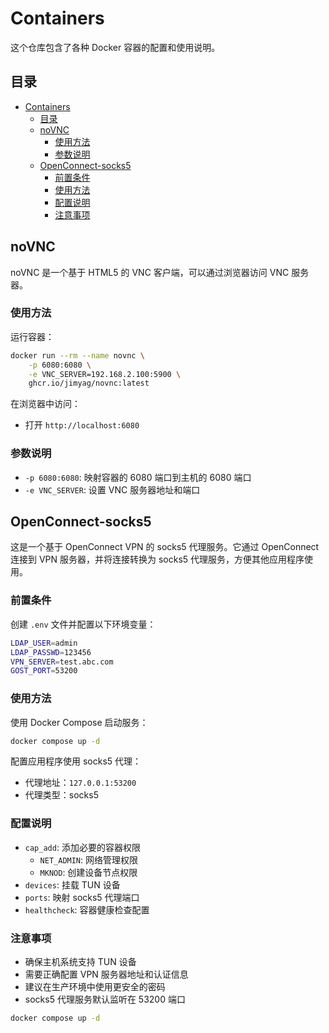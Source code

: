 # Containers

这个仓库包含了各种 Docker 容器的配置和使用说明。

## 目录

- [Containers](#containers)
  - [目录](#目录)
  - [noVNC](#novnc)
    - [使用方法](#使用方法)
    - [参数说明](#参数说明)
  - [OpenConnect-socks5](#openconnect-socks5)
    - [前置条件](#前置条件)
    - [使用方法](#使用方法-1)
    - [配置说明](#配置说明)
    - [注意事项](#注意事项)

## noVNC

noVNC 是一个基于 HTML5 的 VNC 客户端，可以通过浏览器访问 VNC 服务器。

### 使用方法

运行容器：

```bash
docker run --rm --name novnc \
    -p 6080:6080 \
    -e VNC_SERVER=192.168.2.100:5900 \
    ghcr.io/jimyag/novnc:latest
```

在浏览器中访问：

- 打开 `http://localhost:6080`

### 参数说明

- `-p 6080:6080`: 映射容器的 6080 端口到主机的 6080 端口
- `-e VNC_SERVER`: 设置 VNC 服务器地址和端口

## OpenConnect-socks5

这是一个基于 OpenConnect VPN 的 socks5 代理服务。它通过 OpenConnect 连接到 VPN 服务器，并将连接转换为 socks5 代理服务，方便其他应用程序使用。

### 前置条件

创建 `.env` 文件并配置以下环境变量：

```bash
LDAP_USER=admin
LDAP_PASSWD=123456
VPN_SERVER=test.abc.com
GOST_PORT=53200
```

### 使用方法

使用 Docker Compose 启动服务：

```bash
docker compose up -d
```

配置应用程序使用 socks5 代理：

- 代理地址：`127.0.0.1:53200`
- 代理类型：socks5

### 配置说明

- `cap_add`: 添加必要的容器权限
  - `NET_ADMIN`: 网络管理权限
  - `MKNOD`: 创建设备节点权限
- `devices`: 挂载 TUN 设备
- `ports`: 映射 socks5 代理端口
- `healthcheck`: 容器健康检查配置

### 注意事项

- 确保主机系统支持 TUN 设备
- 需要正确配置 VPN 服务器地址和认证信息
- 建议在生产环境中使用更安全的密码
- socks5 代理服务默认监听在 53200 端口

```bash
docker compose up -d
```
